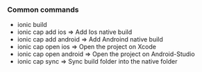### Common commands
- ionic build 
- ionic cap add ios => Add Ios native build
- ionic cap add  android => Add Androind native build
- ionic cap open ios => Open the project on Xcode
- ionic cap open android => Open the project on Android-Studio
- ionic cap sync => Sync build folder into the native folder
